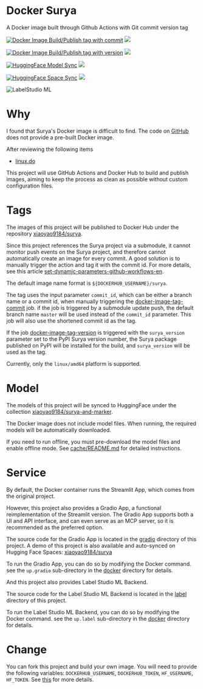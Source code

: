 # Docker Surya

A Docker image built through Github Actions with Git commit version tag

[![Docker Image Build/Publish tag with commit](https://github.com/xiaoyao9184/docker-surya/actions/workflows/docker-image-tag-commit.yml/badge.svg)](https://github.com/xiaoyao9184/docker-surya/actions/workflows/docker-image-tag-commit.yml) [![](https://img.shields.io/docker/v/xiaoyao9184/surya)](https://hub.docker.com/r/xiaoyao9184/surya)

[![Docker Image Build/Publish tag with version](https://github.com/xiaoyao9184/docker-surya/actions/workflows/docker-image-tag-version.yml/badge.svg)](https://github.com/xiaoyao9184/docker-surya/actions/workflows/docker-image-tag-version.yml) [![](https://img.shields.io/docker/v/xiaoyao9184/surya/0.15.2)](https://hub.docker.com/r/xiaoyao9184/surya)

[![HuggingFace Model Sync](https://github.com/xiaoyao9184/docker-surya/actions/workflows/hf-model-sync.yml/badge.svg)](https://github.com/xiaoyao9184/docker-surya/actions/workflows/hf-model-sync.yml) [![](https://img.shields.io/badge/HuggingFace-model-8b2cff?logo=huggingface)](https://huggingface.co/collections/xiaoyao9184/surya-and-surya-68635abc74f33ef5d5be792d)

[![HuggingFace Space Sync](https://github.com/xiaoyao9184/docker-surya/actions/workflows/hf-space-sync.yml/badge.svg)](https://github.com/xiaoyao9184/docker-surya/actions/workflows/hf-space-sync.yml) [![](https://img.shields.io/badge/HuggingFace-space-ff9f44?logo=huggingface)](https://huggingface.co/spaces/xiaoyao9184/surya)

![LabelStudio ML](https://img.shields.io/badge/LabelStudio-ML-ff7557?logo=data%3Aimage%2Fpng%3Bbase64%2CiVBORw0KGgoAAAANSUhEUgAAABgAAAAYCAYAAADgdz34AAAABmJLR0QA%2FwD%2FAP%2BgvaeTAAABhElEQVRIie2UzStEURjGf%2Bd%2BIFkoNc0sWAgLZUOS9ZSVBQvGwspCliym%2FAdTsiQpG1lpVuIfYMPCSKMoFkr5HBFFGM5rccPljnOnu%2BWps3ju%2Bzzv73bqXiXpoTl%2BSmRXTS%2FPB577I%2BlUD6j%2B4OBtSk1njz%2BsAzIWCClWACMAaC%2FZtaxFwA8oqS5Jp1ZDAE0hcyMgDvSWsyAaIFEPnUlz82gPDnIRAW4V1MXMzdOa0OUewNExNHG0lacuBj2DYP12cz61dkBLG%2BQ24DAPihFsvUZl4fYbQGWyBZkYqMABlA1V1WW9GY7jHdv1vMi9ymQLP2NWedui6x%2FwFwAyPpxA2d5XpTU8PsDLU3jztehl34qeF6tWxocTMjrq%2BmMObvHs091cwvIsNDRDMvgn%2Fqb9Hcitf3klC7hFqL3rBra%2BAKX08gzX52bA4715bgRcnMDqUlkLogGUusJ2d4xN%2FdqI1i3RACKbKrPUZypKOjUJZMIBwkyJej6siMg2qGDXVheh3X%2F59Q535W%2Fus0NULAAAAABJRU5ErkJggg%3D%3D)

# Why

I found that Surya's Docker image is difficult to find.
The code on [GitHub](https://github.com/VikParuchuri/surya) does not provide a pre-built Docker image.

After reviewing the following items

- [linux.do](https://linux.do/t/topic/239082)

This project will use GitHub Actions and Docker Hub to build and publish images,
aiming to keep the process as clean as possible without custom configuration files.

# Tags

The images of this project will be published to Docker Hub under the repository [xiaoyao9184/surya](https://hub.docker.com/r/xiaoyao9184/surya).

Since this project references the Surya project via a submodule, it cannot monitor push events on the Surya project, and therefore cannot automatically create an image for every commit.
A good solution is to manually trigger the action and tag it with the commit id. For more details, see this article [set-dynamic-parameters-github-workflows-en](https://damienaicheh.github.io/github/actions/2022/01/20/set-dynamic-parameters-github-workflows-en.html).

The default image name format is `${DOCKERHUB_USERNAME}/surya`.

The tag uses the input parameter `commit_id`,
which can be either a branch name or a commit id,
when manually triggering the [docker-image-tag-commit](./.github/workflows/docker-image-tag-commit.yml) job.
if the job is triggered by a submodule update push,
the default branch name `master` will be used instead of the `commit_id` parameter.
This job will also use the shortened commit id as the tag.

If the job [docker-image-tag-version](./.github/workflows/docker-image-tag-version.yml) is triggered with the `surya_version` parameter set to the PyPI Surya version number,
the Surya package published on PyPI will be installed for the build,
and `surya_version` will be used as the tag.

Currently, only the `linux/amd64` platform is supported.

# Model

The models of this project will be synced to HuggingFace under the collection [xiaoyao9184/surya-and-marker](https://huggingface.co/collections/xiaoyao9184/surya-and-marker-68635abc74f33ef5d5be792d).

The Docker image does not include model files.
When running, the required models will be automatically downloaded.

If you need to run offline, you must pre-download the model files and enable offline mode.
See [cache/README.md](./cache/README.md) for detailed instructions.

# Service

By default, the Docker container runs the Streamlit App, which comes from the original project.

However, this project also provides a Gradio App, a functional reimplementation of the Streamlit version.
The Gradio App supports both a UI and API interface, and can even serve as an MCP server,
so it is recommended as the preferred option.

The source code for the Gradio App is located in the [gradio](./gradio) directory of this project.
A demo of this project is also available and auto-synced on Hugging Face Spaces: [xiaoyao9184/surya](https://huggingface.co/spaces/xiaoyao9184/surya)

To run the Gradio App, you can do so by modifying the Docker command. see the `up.gradio` sub-directory in the [docker](./docker) directory for details.

And this project also provides Label Studio ML Backend.

The source code for the Label Studio ML Backend is located in the [label](./label) directory of this project.

To run the Label Studio ML Backend, you can do so by modifying the Docker command. see the `up.label` sub-directory in the [docker](./docker) directory for details.

# Change

You can fork this project and build your own image. You will need to provide the following variables: `DOCKERHUB_USERNAME`, `DOCKERHUB_TOKEN`, `HF_USERNAME`, `HF_TOKEN`.
See [this](https://github.com/docker/login-action#docker-hub) for more details.
